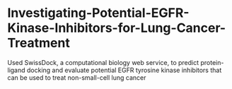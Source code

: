 # Investigating-Potential-EGFR-Kinase-Inhibitors-for-Lung-Cancer-Treatment
Used SwissDock, a computational biology web service, to predict protein-ligand docking and evaluate potential EGFR tyrosine kinase inhibitors that can be used to treat non-small-cell lung cancer
